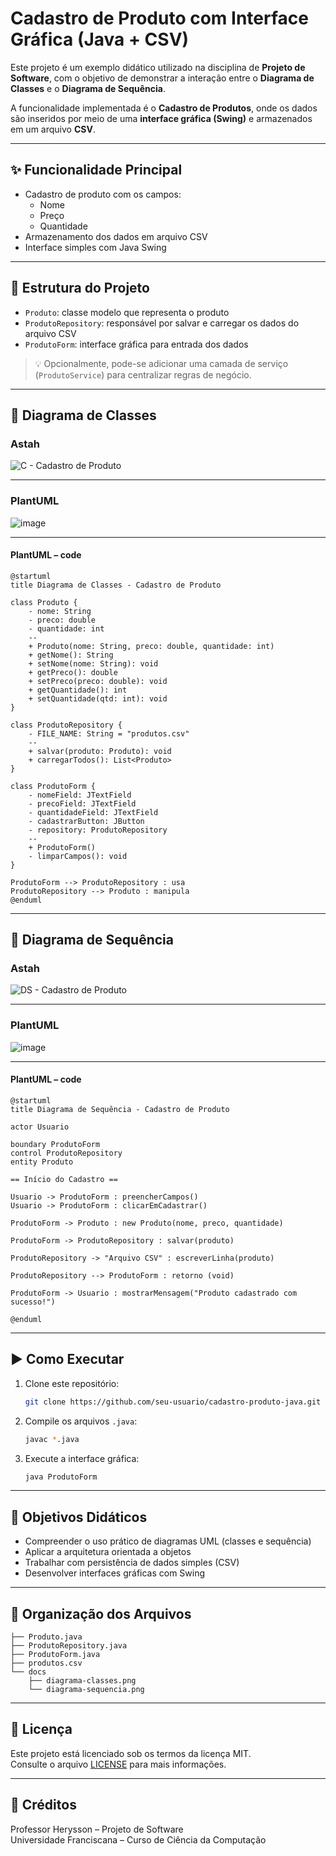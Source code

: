
# Cadastro de Produto com Interface Gráfica (Java + CSV)

Este projeto é um exemplo didático utilizado na disciplina de **Projeto de Software**, com o objetivo de demonstrar a interação entre o **Diagrama de Classes** e o **Diagrama de Sequência**.

A funcionalidade implementada é o **Cadastro de Produtos**, onde os dados são inseridos por meio de uma **interface gráfica (Swing)** e armazenados em um arquivo **CSV**.

---

## ✨ Funcionalidade Principal

- Cadastro de produto com os campos:
  - Nome
  - Preço
  - Quantidade
- Armazenamento dos dados em arquivo CSV
- Interface simples com Java Swing

---

## 🧱 Estrutura do Projeto

- `Produto`: classe modelo que representa o produto
- `ProdutoRepository`: responsável por salvar e carregar os dados do arquivo CSV
- `ProdutoForm`: interface gráfica para entrada dos dados

> 💡 Opcionalmente, pode-se adicionar uma camada de serviço (`ProdutoService`) para centralizar regras de negócio.

---

## 📘 Diagrama de Classes

<!-- Substitua o link abaixo com a imagem do seu diagrama de classes -->
### Astah

![C - Cadastro de Produto](https://github.com/user-attachments/assets/77ddad27-aee2-4f98-b3a3-3528bd820579)

---

### PlantUML

![image](https://github.com/user-attachments/assets/e2b13764-f51f-48b6-8bcb-5e8176e3a898)

---

#### PlantUML – code

```plantuml
@startuml
title Diagrama de Classes - Cadastro de Produto

class Produto {
    - nome: String
    - preco: double
    - quantidade: int
    --
    + Produto(nome: String, preco: double, quantidade: int)
    + getNome(): String
    + setNome(nome: String): void
    + getPreco(): double
    + setPreco(preco: double): void
    + getQuantidade(): int
    + setQuantidade(qtd: int): void
}

class ProdutoRepository {
    - FILE_NAME: String = "produtos.csv"
    --
    + salvar(produto: Produto): void
    + carregarTodos(): List<Produto>
}

class ProdutoForm {
    - nomeField: JTextField
    - precoField: JTextField
    - quantidadeField: JTextField
    - cadastrarButton: JButton
    - repository: ProdutoRepository
    --
    + ProdutoForm()
    - limparCampos(): void
}

ProdutoForm --> ProdutoRepository : usa
ProdutoRepository --> Produto : manipula
@enduml
```

---

## 🔄 Diagrama de Sequência

<!-- Substitua o link abaixo com a imagem do seu diagrama de sequência -->
### Astah

![DS - Cadastro de Produto](https://github.com/user-attachments/assets/4cd7a905-574e-483d-85d8-ca076026c51f)

---

### PlantUML

![image](https://github.com/user-attachments/assets/687dad68-2687-40fd-a1ac-9112088cc1a1)

---

#### PlantUML – code

```plantuml
@startuml
title Diagrama de Sequência - Cadastro de Produto

actor Usuario

boundary ProdutoForm
control ProdutoRepository
entity Produto

== Início do Cadastro ==

Usuario -> ProdutoForm : preencherCampos()
Usuario -> ProdutoForm : clicarEmCadastrar()

ProdutoForm -> Produto : new Produto(nome, preco, quantidade)

ProdutoForm -> ProdutoRepository : salvar(produto)

ProdutoRepository -> "Arquivo CSV" : escreverLinha(produto)

ProdutoRepository --> ProdutoForm : retorno (void)

ProdutoForm -> Usuario : mostrarMensagem("Produto cadastrado com sucesso!")

@enduml
```

---

## ▶️ Como Executar

1. Clone este repositório:
   ```bash
   git clone https://github.com/seu-usuario/cadastro-produto-java.git
   ```
2. Compile os arquivos `.java`:
   ```bash
   javac *.java
   ```
3. Execute a interface gráfica:
   ```bash
   java ProdutoForm
   ```

---

## 🧠 Objetivos Didáticos

- Compreender o uso prático de diagramas UML (classes e sequência)
- Aplicar a arquitetura orientada a objetos
- Trabalhar com persistência de dados simples (CSV)
- Desenvolver interfaces gráficas com Swing

---

## 📂 Organização dos Arquivos

```
├── Produto.java
├── ProdutoRepository.java
├── ProdutoForm.java
├── produtos.csv
└── docs
    ├── diagrama-classes.png
    └── diagrama-sequencia.png
```

---

## 📄 Licença

Este projeto está licenciado sob os termos da licença MIT.  
Consulte o arquivo [LICENSE](LICENSE) para mais informações.

---

## 📸 Créditos

Professor Herysson – Projeto de Software  
Universidade Franciscana – Curso de Ciência da Computação

